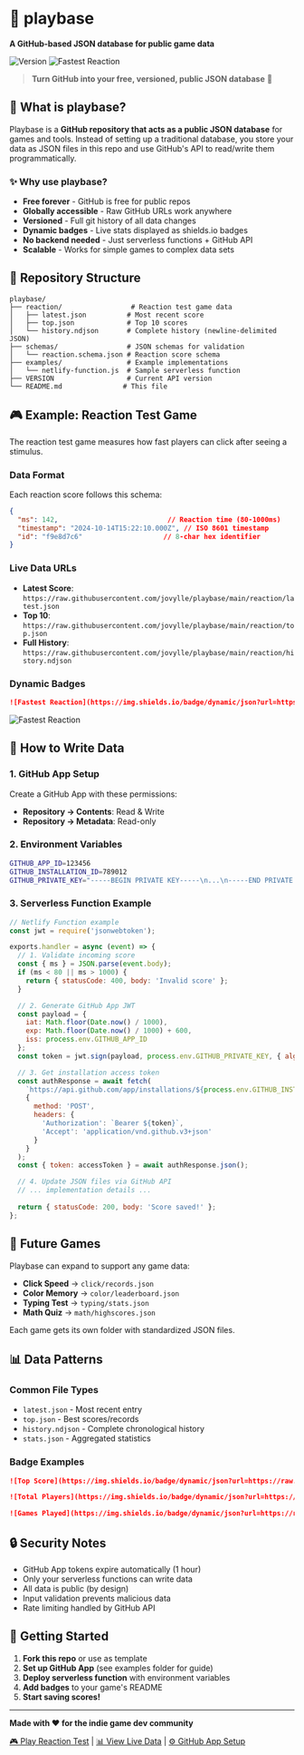 # 🧱 playbase

**A GitHub-based JSON database for public game data**

![Version](https://img.shields.io/badge/dynamic/raw?url=https://raw.githubusercontent.com/jovylle/playbase/main/VERSION&label=Version&query=.&color=blue)
![Fastest Reaction](https://img.shields.io/badge/dynamic/json?url=https://raw.githubusercontent.com/jovylle/playbase/main/reaction/top.json&label=Fastest%20Reaction&query=$.top[0].ms&suffix=ms&color=brightgreen)

> **Turn GitHub into your free, versioned, public JSON database** 🚀

## 🎯 What is playbase?

Playbase is a **GitHub repository that acts as a public JSON database** for games and tools. Instead of setting up a traditional database, you store your data as JSON files in this repo and use GitHub's API to read/write them programmatically.

### ✨ Why use playbase?

- **Free forever** - GitHub is free for public repos
- **Globally accessible** - Raw GitHub URLs work anywhere
- **Versioned** - Full git history of all data changes
- **Dynamic badges** - Live stats displayed as shields.io badges
- **No backend needed** - Just serverless functions + GitHub API
- **Scalable** - Works for simple games to complex data sets

## 📂 Repository Structure

```
playbase/
├── reaction/                 # Reaction test game data
│   ├── latest.json          # Most recent score
│   ├── top.json             # Top 10 scores
│   └── history.ndjson       # Complete history (newline-delimited JSON)
├── schemas/                 # JSON schemas for validation
│   └── reaction.schema.json # Reaction score schema
├── examples/                # Example implementations
│   └── netlify-function.js  # Sample serverless function
├── VERSION                  # Current API version
└── README.md               # This file
```

## 🎮 Example: Reaction Test Game

The reaction test game measures how fast players can click after seeing a stimulus.

### Data Format

Each reaction score follows this schema:

```json
{
  "ms": 142,                           // Reaction time (80-1000ms)
  "timestamp": "2024-10-14T15:22:10.000Z", // ISO 8601 timestamp
  "id": "f9e8d7c6"                    // 8-char hex identifier
}
```

### Live Data URLs

- **Latest Score**: `https://raw.githubusercontent.com/jovylle/playbase/main/reaction/latest.json`
- **Top 10**: `https://raw.githubusercontent.com/jovylle/playbase/main/reaction/top.json`  
- **Full History**: `https://raw.githubusercontent.com/jovylle/playbase/main/reaction/history.ndjson`

### Dynamic Badges

```markdown
![Fastest Reaction](https://img.shields.io/badge/dynamic/json?url=https://raw.githubusercontent.com/jovylle/playbase/main/reaction/top.json&label=Fastest&query=$.top[0].ms&suffix=ms&color=brightgreen)
```

![Fastest Reaction](https://img.shields.io/badge/dynamic/json?url=https://raw.githubusercontent.com/jovylle/playbase/main/reaction/top.json&label=Fastest&query=$.top[0].ms&suffix=ms&color=brightgreen)

## 🔧 How to Write Data

### 1. GitHub App Setup

Create a GitHub App with these permissions:
- **Repository → Contents**: Read & Write
- **Repository → Metadata**: Read-only

### 2. Environment Variables

```bash
GITHUB_APP_ID=123456
GITHUB_INSTALLATION_ID=789012
GITHUB_PRIVATE_KEY="-----BEGIN PRIVATE KEY-----\n...\n-----END PRIVATE KEY-----"
```

### 3. Serverless Function Example

```javascript
// Netlify Function example
const jwt = require('jsonwebtoken');

exports.handler = async (event) => {
  // 1. Validate incoming score
  const { ms } = JSON.parse(event.body);
  if (ms < 80 || ms > 1000) {
    return { statusCode: 400, body: 'Invalid score' };
  }

  // 2. Generate GitHub App JWT
  const payload = {
    iat: Math.floor(Date.now() / 1000),
    exp: Math.floor(Date.now() / 1000) + 600,
    iss: process.env.GITHUB_APP_ID
  };
  const token = jwt.sign(payload, process.env.GITHUB_PRIVATE_KEY, { algorithm: 'RS256' });

  // 3. Get installation access token
  const authResponse = await fetch(
    `https://api.github.com/app/installations/${process.env.GITHUB_INSTALLATION_ID}/access_tokens`,
    {
      method: 'POST',
      headers: {
        'Authorization': `Bearer ${token}`,
        'Accept': 'application/vnd.github.v3+json'
      }
    }
  );
  const { token: accessToken } = await authResponse.json();

  // 4. Update JSON files via GitHub API
  // ... implementation details ...
  
  return { statusCode: 200, body: 'Score saved!' };
};
```

## 🎲 Future Games

Playbase can expand to support any game data:

- **Click Speed** → `click/records.json`
- **Color Memory** → `color/leaderboard.json`  
- **Typing Test** → `typing/stats.json`
- **Math Quiz** → `math/highscores.json`

Each game gets its own folder with standardized JSON files.

## 📊 Data Patterns

### Common File Types

- `latest.json` - Most recent entry
- `top.json` - Best scores/records
- `history.ndjson` - Complete chronological history
- `stats.json` - Aggregated statistics

### Badge Examples

```markdown
![Top Score](https://img.shields.io/badge/dynamic/json?url=https://raw.githubusercontent.com/jovylle/playbase/main/game/top.json&label=Record&query=$.best.score&color=gold)

![Total Players](https://img.shields.io/badge/dynamic/json?url=https://raw.githubusercontent.com/jovylle/playbase/main/game/stats.json&label=Players&query=$.total_players&color=blue)

![Games Played](https://img.shields.io/badge/dynamic/json?url=https://raw.githubusercontent.com/jovylle/playbase/main/game/stats.json&label=Games&query=$.total_games&suffix=%20played&color=green)
```

## 🔒 Security Notes

- GitHub App tokens expire automatically (1 hour)
- Only your serverless functions can write data
- All data is public (by design)
- Input validation prevents malicious data
- Rate limiting handled by GitHub API

## 🚀 Getting Started

1. **Fork this repo** or use as template
2. **Set up GitHub App** (see examples folder for guide)
3. **Deploy serverless function** with environment variables
4. **Add badges** to your game's README
5. **Start saving scores!**

---

**Made with ❤️ for the indie game dev community**

[🎮 Play Reaction Test](https://your-game-url.com) | [📊 View Live Data](https://raw.githubusercontent.com/jovylle/playbase/main/reaction/top.json) | [⚙️ GitHub App Setup](./examples/github-app-setup.md)